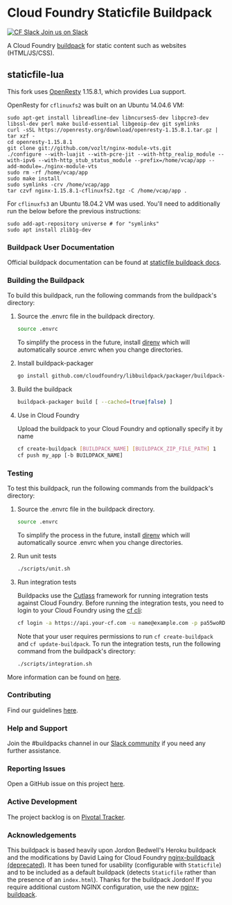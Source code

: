 # Cloud Foundry Staticfile Buildpack

[![CF Slack](https://www.google.com/s2/favicons?domain=www.slack.com) Join us on Slack](https://cloudfoundry.slack.com/messages/buildpacks/)

A Cloud Foundry [buildpack](https://docs.cloudfoundry.org/buildpacks/) for static content such as websites (HTML/JS/CSS).

## staticfile-lua

This fork uses [OpenResty](http://openresty.org/en/) 1.15.8.1, which provides Lua support.

OpenResty for `cflinuxfs2` was built on an Ubuntu 14.04.6 VM:

```
sudo apt-get install libreadline-dev libncurses5-dev libpcre3-dev libssl-dev perl make build-essential libgeoip-dev git symlinks
curl -sSL https://openresty.org/download/openresty-1.15.8.1.tar.gz | tar xzf -
cd openresty-1.15.8.1
git clone git://github.com/vozlt/nginx-module-vts.git
./configure --with-luajit --with-pcre-jit --with-http_realip_module --with-ipv6 --with-http_stub_status_module --prefix=/home/vcap/app --add-module=./nginx-module-vts
sudo rm -rf /home/vcap/app
sudo make install
sudo symlinks -crv /home/vcap/app
tar czvf nginx-1.15.8.1-cflinuxfs2.tgz -C /home/vcap/app .
```

For `cflinuxfs3` an Ubuntu 18.04.2 VM was used. You'll need to additionally run the below before the previous instructions:
```
sudo add-apt-repository universe # for "symlinks"
sudo apt install zlib1g-dev
```

### Buildpack User Documentation

Official buildpack documentation can be found at [staticfile buildpack docs](https://docs.cloudfoundry.org/buildpacks/staticfile/index.html).

### Building the Buildpack

To build this buildpack, run the following commands from the buildpack's directory:

1. Source the .envrc file in the buildpack directory.

   ```bash
   source .envrc
   ```
   To simplify the process in the future, install [direnv](https://direnv.net/) which will automatically source .envrc when you change directories.

1. Install buildpack-packager

    ```bash
    go install github.com/cloudfoundry/libbuildpack/packager/buildpack-packager
    ```

1. Build the buildpack

    ```bash
    buildpack-packager build [ --cached=(true|false) ]
    ```

1. Use in Cloud Foundry

   Upload the buildpack to your Cloud Foundry and optionally specify it by name

    ```bash
    cf create-buildpack [BUILDPACK_NAME] [BUILDPACK_ZIP_FILE_PATH] 1
    cf push my_app [-b BUILDPACK_NAME]
    ```

### Testing

To test this buildpack, run the following commands from the buildpack's directory:

1. Source the .envrc file in the buildpack directory.

   ```bash
   source .envrc
   ```
   To simplify the process in the future, install [direnv](https://direnv.net/) which will automatically source .envrc when you change directories.

1. Run unit tests

    ```bash
    ./scripts/unit.sh
    ```

1. Run integration tests

   Buildpacks use the [Cutlass](https://github.com/cloudfoundry/libbuildpack/tree/master/cutlass) framework for running integration tests against Cloud Foundry. Before running the integration tests, you need to login to your Cloud Foundry using the [cf cli](https://github.com/cloudfoundry/cli):

    ```bash
    cf login -a https://api.your-cf.com -u name@example.com -p pa55woRD
    ```

   Note that your user requires permissions to run `cf create-buildpack` and `cf update-buildpack`. To run the integration tests, run the following command from the buildpack's directory:

    ```bash
    ./scripts/integration.sh
    ```

More information can be found on [here](https://github.com/cloudfoundry/libbuildpack/tree/master/cutlass).

### Contributing

Find our guidelines [here](./CONTRIBUTING.md).

### Help and Support

Join the #buildpacks channel in our [Slack community](https://slack.cloudfoundry.org/) if you need any further assistance.

### Reporting Issues

Open a GitHub issue on this project [here](https://github.com/cloudfoundry/staticfile/issues/new).

### Active Development

The project backlog is on [Pivotal Tracker](https://www.pivotaltracker.com/projects/1042066).

### Acknowledgements

This buildpack is based heavily upon Jordon Bedwell's Heroku buildpack and the modifications by David Laing for Cloud Foundry [nginx-buildpack (deprecated)](https://github.com/cloudfoundry-community/nginx-buildpack). It has been tuned for usability (configurable with `Staticfile`) and to be included as a default buildpack (detects `Staticfile` rather than the presence of an `index.html`). Thanks for the buildpack Jordon!
If you require additional custom NGINX configuration, use the new [nginx-buildpack](https://github.com/cloudfoundry/nginx-buildpack).

